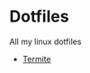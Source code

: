 # Dotfiles
All my linux dotfiles
- [Termite](http://epsi-rns.github.io/desktop/2016/09/19/termite-install.html)
